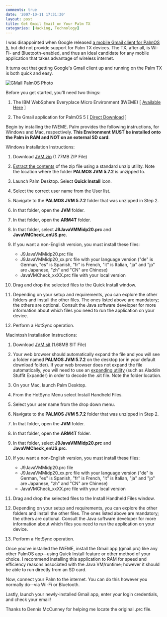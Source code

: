 ```yaml
---
comments: true
date: '2007-10-11 17:31:30'
layout: post
title: Get Gmail Email on Your Palm TX
categories: [Hacking, Technology]
---
```


I was disappointed when Google released [a mobile Gmail client for PalmOS 5](http://www.google.com/mobile/mail/index.html), but did not provide support for Palm TX devices. The TX, after all, is Wi-Fi- and Bluetooth-enabled, and thus an ideal candidate for any mobile application that takes advantage of wireless internet.

It turns out that getting Google's Gmail client up and running on the Palm TX is both quick and easy.<!--more-->

![GMail PalmOS Photo](http://robby-blog.s3.amazonaws.com/2007/get-gmail-email-on-your-palm-tx/1011071600.jpg)

Before you get started, you'll need two things:

1. The IBM WebSphere Everyplace Micro Environment (IWEME) [ [Available Here](http://www.palm.com/us/support/jvm/download.html) ]

1. The Gmail application for PalmOS 5 [ [Direct Download](http://www.freerobby.com/wp-content/uploads/gmail.prc) ]

Begin by installing the IWEME. Palm provides the following instructions, for Windows and Mac, respectively. **This Environment MUST be installed onto the Palm in RAM and NOT on an external SD card**.

Windows Installation Instructions:

1. Download [JVM.zip](http://palmone.r3h.net/downloads.palmone.com/JVM.zip) (1.77MB ZIP File)

1. [Extract the contents](http://kb.palmone.com/SRVS/CGI-BIN/WEBCGI.EXE?New,Kb=PalmSupportKB,ts=Palm_External2001,case=obj%2826436%29) of the zip file using a standard unzip utility.  Note the location where the folder **PALMOS JVM 5.7.2** is unzipped to.

1. Launch Palm Desktop. Select **Quick Install** icon.

1. Select the correct user name from the User list.

1. Navigate to the **PALMOS JVM 5.7.2** folder that was unzipped in Step 2.

1. In that folder, open the **JVM** folder.

1. In that folder, open the **ARM4T** folder.

1. In that folder, select **J9JavaVMMidp20.prc** and **JavaVMCheck_enUS.prc**.

1. If you want a non-English version, you must install these files:
    - J9JavaVMMidp20.prc file
    - J9JavaVMMidp20_xx.prc file with your language version ("de" is German, "es" is Spanish, "fr" is French, "it" is Italian, "ja" and "jp" are Japanese, "zh" and "CN" are Chinese)
    - JavaVMCheck_xxXX.prc file with your local version

1. Drag and drop the selected files to the Quick Install window.

1. Depending on your setup and requirements, you can explore the other folders and install the other files. The ones listed above are mandatory; the others are optional. Consult the Java software developer for more information about which files you need to run the application on your device.

1. Perform a HotSync operation.

Macintosh Installation Instructions:

1. Download [JVM.sit](http://palmone.r3h.net/downloads.palmone.com/JVM.sit) (1.68MB SIT File)

1. Your web browser should automatically expand the file and you will see a folder named **PALMOS JVM 5.7.2** on the desktop (or in your default download folder). If your web browser does not expand the file automatically, you will need to use an [expanding utility](http://kb.palmone.com/SRVS/CGI-BIN/WEBCGI.EXE?New,Kb=PalmSupportKB,ts=Palm_External2001,case=obj%2826436%29) (such as Aladdin Stuffit Expander) in order to decode the .sit file. Note the folder location.

1. On your Mac, launch Palm Desktop.

1. From the HotSync Menu select Install Handheld Files.

1. Select your user name from the drop down menu.

1. Navigate to the **PALMOS JVM 5.7.2** folder that was unzipped in Step 2.

1. In that folder, open the **JVM** folder.

1. In that folder, open the **ARM4T** folder.

1. In that folder, select **J9JavaVMMidp20.prc** and **JavaVMCheck_enUS.prc**.

1. If you want a non-English version, you must install these files:
    - J9JavaVMMidp20.prc file
    - J9JavaVMMidp20_xx.prc file with your language version ("de" is German, "es" is Spanish, "fr" is French, "it" is Italian, "ja" and "jp" are Japanese, "zh" and "CN" are Chinese)
    - JavaVMCheck_xxXX.prc file with your local version

1. Drag and drop the selected files to the Install Handheld Files window.

1. Depending on your setup and requirements, you can explore the other folders and install the other files. The ones listed above are mandatory; the others are optional. Consult the Java software developer for more information about which files you need to run the application on your device.

1. Perform a HotSync operation.

Once you've installed the IWEME, install the Gmail app (gmail.prc) like any other PalmOS app--using Quick Install feature or other method of your choice. I recommend installing this application to RAM for speed and efficiency reasons associated with the Java VM/runtime; however it should be able to run directly from an SD card.

Now, connect your Palm to the internet. You can do this however you normally do--via Wi-Fi or Bluetooth.

Lastly, launch your newly-installed Gmail app, enter your login credentials, and check your email!

Thanks to Dennis McCunney for helping me locate the original .prc file.
